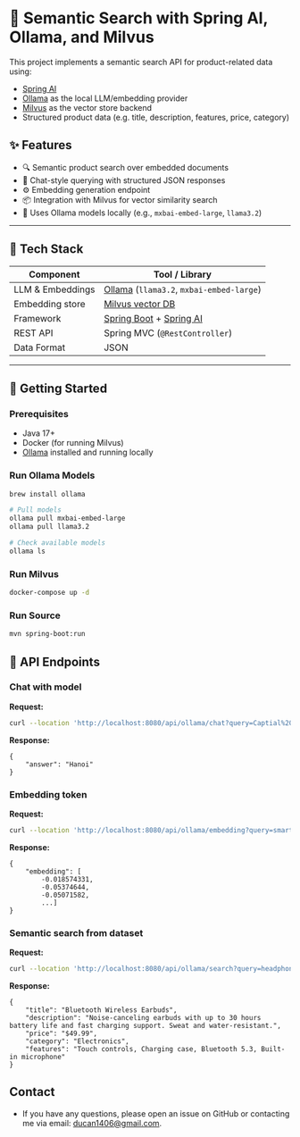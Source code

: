 # 🧠 Semantic Search with Spring AI, Ollama, and Milvus

This project implements a semantic search API for product-related data using:
- [Spring AI](https://docs.spring.io/spring-ai/docs/current/reference/html/)
- [Ollama](https://ollama.com) as the local LLM/embedding provider
- [Milvus](https://milvus.io/) as the vector store backend
- Structured product data (e.g. title, description, features, price, category)

## ✨ Features

- 🔍 Semantic product search over embedded documents
- 💬 Chat-style querying with structured JSON responses
- ⚙️ Embedding generation endpoint
- 📦 Integration with Milvus for vector similarity search
- 🧠 Uses Ollama models locally (e.g., `mxbai-embed-large`, `llama3.2`)

---

## 🧰 Tech Stack

| Component        | Tool / Library         |
|------------------|------------------------|
| LLM & Embeddings | [Ollama](https://ollama.com) (`llama3.2`, `mxbai-embed-large`) |
| Embedding store  | [Milvus vector DB](https://milvus.io/) |
| Framework        | [Spring Boot](https://spring.io/projects/spring-boot) + [Spring AI](https://docs.spring.io/spring-ai/docs/current/reference/html/) |
| REST API         | Spring MVC (`@RestController`) |
| Data Format      | JSON |

---

## 🚀 Getting Started

### Prerequisites

- Java 17+
- Docker (for running Milvus)
- [Ollama](https://ollama.com/download) installed and running locally

### Run Ollama Models

```bash
brew install ollama
```

```bash
# Pull models
ollama pull mxbai-embed-large
ollama pull llama3.2

# Check available models
ollama ls
```

### Run Milvus

```bash
docker-compose up -d
```

### Run Source

```bash
mvn spring-boot:run
```

## 🧪 API Endpoints

### Chat with model

**Request:**

```bash
curl --location 'http://localhost:8080/api/ollama/chat?query=Captial%20of%20Vietnam'
```

**Response:**

```
{
    "answer": "Hanoi"
}
```

### Embedding token

**Request:**

```bash
curl --location 'http://localhost:8080/api/ollama/embedding?query=smartphone'
```

**Response:**

```
{
    "embedding": [
        -0.018574331,
        -0.05374644,
        -0.05071582,
        ...]
}
```

### Semantic search from dataset

**Request:**

```bash
curl --location 'http://localhost:8080/api/ollama/search?query=headphone'
```

**Response:**

```
{
    "title": "Bluetooth Wireless Earbuds",
    "description": "Noise-canceling earbuds with up to 30 hours battery life and fast charging support. Sweat and water-resistant.",
    "price": "$49.99",
    "category": "Electronics",
    "features": "Touch controls, Charging case, Bluetooth 5.3, Built-in microphone"
}
```

## Contact

- If you have any questions, please open an issue on GitHub or contacting me via email: ducan1406@gmail.com.